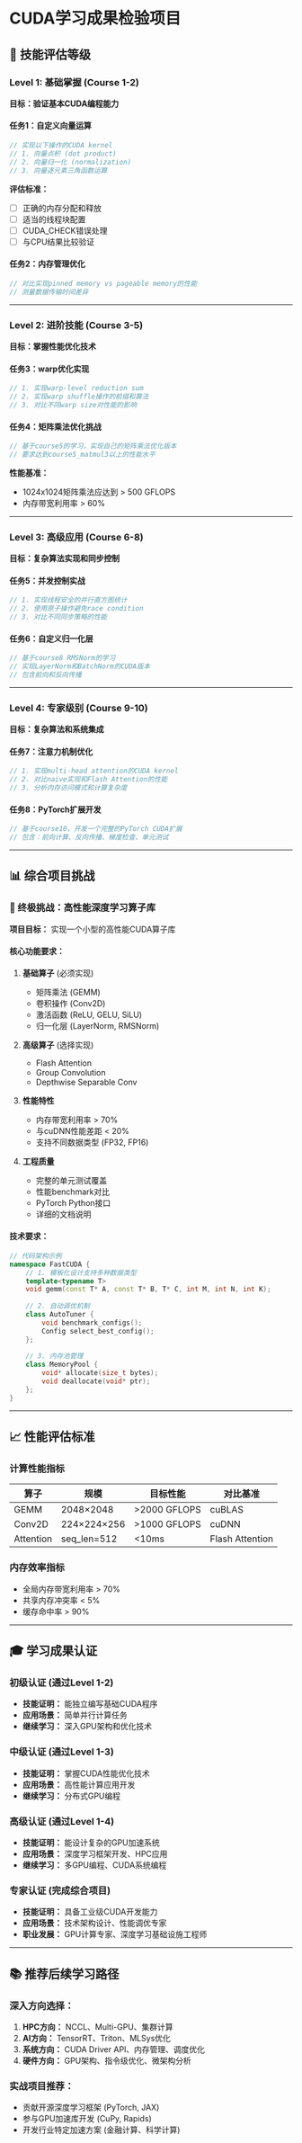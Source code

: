 # CUDA学习成果检验项目

## 🎯 技能评估等级

### Level 1: 基础掌握 (Course 1-2)
**目标：验证基本CUDA编程能力**

#### 任务1：自定义向量运算
```cpp
// 实现以下操作的CUDA kernel
// 1. 向量点积 (dot product)
// 2. 向量归一化 (normalization) 
// 3. 向量逐元素三角函数运算
```

**评估标准：**
- [ ] 正确的内存分配和释放
- [ ] 适当的线程块配置
- [ ] CUDA_CHECK错误处理
- [ ] 与CPU结果比较验证

#### 任务2：内存管理优化
```cpp
// 对比实现pinned memory vs pageable memory的性能
// 测量数据传输时间差异
```

---

### Level 2: 进阶技能 (Course 3-5)  
**目标：掌握性能优化技术**

#### 任务3：warp优化实现
```cpp
// 1. 实现warp-level reduction sum
// 2. 实现warp shuffle操作的前缀和算法
// 3. 对比不同warp size对性能的影响
```

#### 任务4：矩阵乘法优化挑战
```cpp
// 基于course5的学习，实现自己的矩阵乘法优化版本
// 要求达到course5_matmul3以上的性能水平
```

**性能基准：**
- 1024x1024矩阵乘法应达到 > 500 GFLOPS
- 内存带宽利用率 > 60%

---

### Level 3: 高级应用 (Course 6-8)
**目标：复杂算法实现和同步控制**

#### 任务5：并发控制实战
```cpp
// 1. 实现线程安全的并行直方图统计
// 2. 使用原子操作避免race condition
// 3. 对比不同同步策略的性能
```

#### 任务6：自定义归一化层
```cpp
// 基于course8 RMSNorm的学习
// 实现LayerNorm和BatchNorm的CUDA版本
// 包含前向和反向传播
```

---

### Level 4: 专家级别 (Course 9-10)
**目标：复杂算法和系统集成**

#### 任务7：注意力机制优化
```cpp
// 1. 实现multi-head attention的CUDA kernel
// 2. 对比naive实现和Flash Attention的性能
// 3. 分析内存访问模式和计算复杂度
```

#### 任务8：PyTorch扩展开发
```cpp
// 基于course10，开发一个完整的PyTorch CUDA扩展
// 包含：前向计算、反向传播、梯度检查、单元测试
```

---

## 📊 综合项目挑战

### 🚀 终极挑战：高性能深度学习算子库

**项目目标：** 实现一个小型的高性能CUDA算子库

#### 核心功能要求：
1. **基础算子** (必须实现)
   - 矩阵乘法 (GEMM)
   - 卷积操作 (Conv2D)  
   - 激活函数 (ReLU, GELU, SiLU)
   - 归一化层 (LayerNorm, RMSNorm)

2. **高级算子** (选择实现)
   - Flash Attention
   - Group Convolution
   - Depthwise Separable Conv

3. **性能特性**
   - 内存带宽利用率 > 70%
   - 与cuDNN性能差距 < 20%
   - 支持不同数据类型 (FP32, FP16)

4. **工程质量**
   - 完整的单元测试覆盖
   - 性能benchmark对比
   - PyTorch Python接口
   - 详细的文档说明

#### 技术要求：
```cpp
// 代码架构示例
namespace FastCUDA {
    // 1. 模板化设计支持多种数据类型
    template<typename T>
    void gemm(const T* A, const T* B, T* C, int M, int N, int K);
    
    // 2. 自动调优机制
    class AutoTuner {
        void benchmark_configs();
        Config select_best_config();
    };
    
    // 3. 内存池管理
    class MemoryPool {
        void* allocate(size_t bytes);
        void deallocate(void* ptr);
    };
}
```

---

## 📈 性能评估标准

### 计算性能指标
| 算子 | 规模 | 目标性能 | 对比基准 |
|------|------|----------|----------|
| GEMM | 2048×2048 | >2000 GFLOPS | cuBLAS |
| Conv2D | 224×224×256 | >1000 GFLOPS | cuDNN |
| Attention | seq_len=512 | <10ms | Flash Attention |

### 内存效率指标
- 全局内存带宽利用率 > 70%
- 共享内存冲突率 < 5%
- 缓存命中率 > 90%

---

## 🎓 学习成果认证

### 初级认证 (通过Level 1-2)
- **技能证明：** 能独立编写基础CUDA程序
- **应用场景：** 简单并行计算任务
- **继续学习：** 深入GPU架构和优化技术

### 中级认证 (通过Level 1-3) 
- **技能证明：** 掌握CUDA性能优化技术
- **应用场景：** 高性能计算应用开发
- **继续学习：** 分布式GPU编程

### 高级认证 (通过Level 1-4)
- **技能证明：** 能设计复杂的GPU加速系统
- **应用场景：** 深度学习框架开发、HPC应用
- **继续学习：** 多GPU编程、CUDA系统编程

### 专家认证 (完成综合项目)
- **技能证明：** 具备工业级CUDA开发能力  
- **应用场景：** 技术架构设计、性能调优专家
- **职业发展：** GPU计算专家、深度学习基础设施工程师

---

## 📚 推荐后续学习路径

### 深入方向选择：
1. **HPC方向：** NCCL、Multi-GPU、集群计算
2. **AI方向：** TensorRT、Triton、MLSys优化  
3. **系统方向：** CUDA Driver API、内存管理、调度优化
4. **硬件方向：** GPU架构、指令级优化、微架构分析

### 实战项目推荐：
- 贡献开源深度学习框架 (PyTorch, JAX)
- 参与GPU加速库开发 (CuPy, Rapids)
- 开发行业特定加速方案 (金融计算、科学计算)
